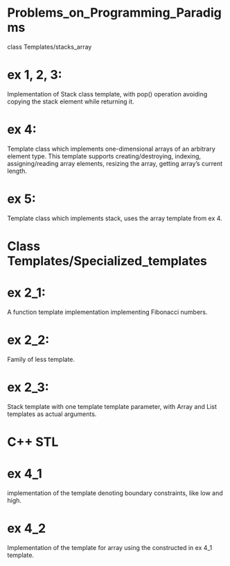 # Problems_on_Programming_Paradigms
class Templates/stacks_array
# ex 1, 2, 3:
Implementation of Stack class template, with pop() operation avoiding copying the stack element while returning it.
# ex 4:
Template class which implements
one-dimensional arrays of an arbitrary element type.
This template supports creating/destroying, indexing, assigning/reading array elements, resizing the array, getting array’s current length.
# ex 5:
Template class which implements stack, uses the array template from
ex 4.


# Class Templates/Specialized_templates
# ex 2_1:
A function template implementation implementing
Fibonacci numbers.
# ex 2_2:
Family of less template.
# ex 2_3:
Stack template with one template
template parameter, with Array and List templates as actual
arguments.

# C++ STL
# ex 4_1
implementation of the
template denoting boundary constraints, like low and high.
# ex 4_2
Implementation of the template for array using the constructed in ex 4_1 template.

